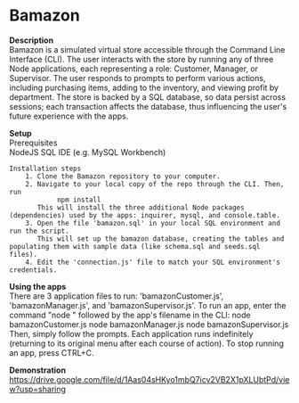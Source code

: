 # Bamazon

**Description**<br/>
Bamazon is a simulated virtual store accessible through the Command Line Interface (CLI). The user interacts with the store by running any of three Node applications, each representing a role: Customer, Manager, or Supervisor. The user responds to prompts to perform various actions, including purchasing items, adding to the inventory, and viewing profit by department. The store is backed by a SQL database, so data persist across sessions; each transaction affects the database, thus influencing the user's future experience with the apps. 

**Setup**<br/>
    Prerequisites<br/>
        NodeJS
        SQL IDE (e.g. MySQL Workbench)

    Installation steps
        1. Clone the Bamazon repository to your computer.
        2. Navigate to your local copy of the repo through the CLI. Then, run 
                npm install
           This will install the three additional Node packages (dependencies) used by the apps: inquirer, mysql, and console.table.
        3. Open the file 'bamazon.sql' in your local SQL environment and run the script. 
           This will set up the bamazon database, creating the tables and populating them with sample data (like schema.sql and seeds.sql files). 
        4. Edit the 'connection.js' file to match your SQL environment's credentials.

**Using the apps**<br/> 
There are 3 application files to run: 'bamazonCustomer.js', 'bamazonManager.js', and 'bamazonSupervisor.js'. To run an app, enter the command "node " followed by the app's filename in the CLI:
    node bamazonCustomer.js
    node bamazonManager.js
    node bamazonSupervisor.js
Then, simply follow the prompts. 
Each application runs indefinitely (returning to its original menu after each course of action). To stop running an app, press CTRL+C.

**Demonstration**<br/>
https://drive.google.com/file/d/1Aas04sHKyo1mbQ7icv2VB2X1pXLUbtPd/view?usp=sharing
